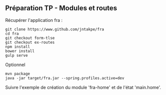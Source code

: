 ## Préparation TP - Modules et routes

Récupérer l'application fra :

    git clone https://www.github.com/jntakpe/fra
    cd fra
    git checkout form-tlse
    git checkout ex-routes
    npm install
    bower install
    gulp serve

Optionnel

    mvn package
    java -jar target/fra.jar --spring.profiles.active=dev

Suivre l'exemple de création du module 'fra-home' et de l'état 'main.home'.
